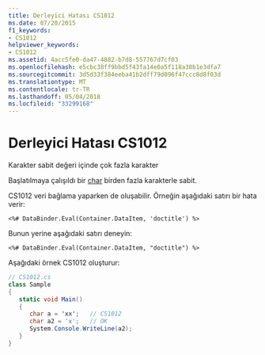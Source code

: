 ```yaml
---
title: Derleyici Hatası CS1012
ms.date: 07/20/2015
f1_keywords:
- CS1012
helpviewer_keywords:
- CS1012
ms.assetid: 4acc5fe0-da47-4882-b7d8-557767d7cf03
ms.openlocfilehash: e5cbc38ff9bbd5f43fa14e0a5f118a38b1e3dfa7
ms.sourcegitcommit: 3d5d33f384eeba41b2dff79d096f47ccc8d8f03d
ms.translationtype: MT
ms.contentlocale: tr-TR
ms.lasthandoff: 05/04/2018
ms.locfileid: "33299168"
---
```

# <a name="compiler-error-cs1012"></a>Derleyici Hatası CS1012
Karakter sabit değeri içinde çok fazla karakter  
  
 Başlatılmaya çalışıldı bir [char](../../csharp/language-reference/keywords/char.md) birden fazla karakterle sabit.  
  
 CS1012 veri bağlama yaparken de oluşabilir. Örneğin aşağıdaki satırı bir hata verir:  
  
 `<%# DataBinder.Eval(Container.DataItem, 'doctitle') %>`  
  
 Bunun yerine aşağıdaki satırı deneyin:  
  
 `<%# DataBinder.Eval(Container.DataItem, "doctitle") %>`  
  
 Aşağıdaki örnek CS1012 oluşturur:  
  
```csharp  
// CS1012.cs  
class Sample  
{  
   static void Main()  
   {  
      char a = 'xx';   // CS1012  
      char a2 = 'x';   // OK  
      System.Console.WriteLine(a2);  
   }  
}  
```
